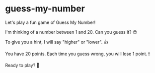 # guess-my-number


Let's play a fun game of Guess My Number!

I'm thinking of a number between 1 and 20. Can you guess it? 😉

To give you a hint, I will say "higher" or "lower". 👍

You have 20 points. Each time you guess wrong, you will lose 1 point. ❗

Ready to play? 🙋
